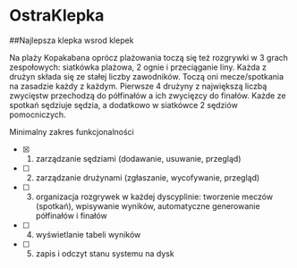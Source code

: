 # OstraKlepka
##Najlepsza klepka wsrod klepek

Na plaży Kopakabana oprócz plażowania toczą się też rozgrywki w 3 grach zespołowych: siatkówka plażowa, 2 ognie i przeciąganie liny. Każda z drużyn składa się ze stałej liczby zawodników. Toczą oni mecze/spotkania na zasadzie każdy z każdym. Pierwsze 4 drużyny z największą liczbą zwycięstw przechodzą do półfinałów a ich zwycięzcy do finałów. Każde ze spotkań sędziuje sędzia, a dodatkowo w siatkówce 2 sędziów pomocniczych.

Minimalny zakres funkcjonalności

- [x] 1. zarządzanie sędziami (dodawanie, usuwanie, przegląd)
- [ ] 2. zarządzanie drużynami (zgłaszanie, wycofywanie, przegląd)
- [ ] 3. organizacja rozgrywek w każdej dyscyplinie: tworzenie meczów (spotkań), wpisywanie wyników, automatyczne generowanie półfinałów i finałów
- [ ] 4. wyświetlanie tabeli wyników
- [ ] 5. zapis i odczyt stanu systemu na dysk
